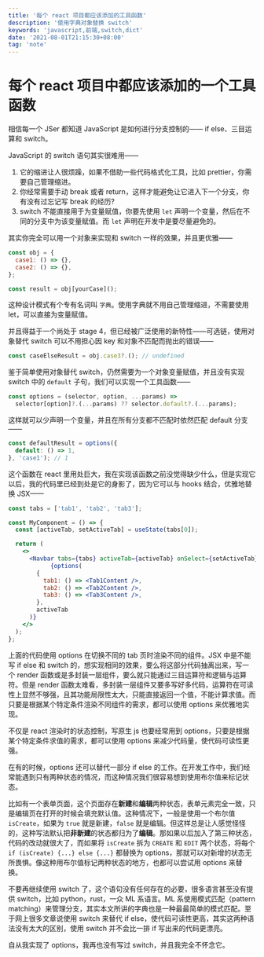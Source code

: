 ```yaml
---
title: '每个 react 项目都应该添加的工具函数'
description: '使用字典对象替换 switch'
keywords: 'javascript,前端,switch,dict'
date: '2021-08-01T21:15:30+08:00'
tag: 'note'
---
```


# 每个 react 项目中都应该添加的一个工具函数

相信每一个 JSer 都知道 JavaScript 是如何进行分支控制的—— if else、三目运算和 switch。

JavaScript 的 switch 语句其实很难用——

1. 它的缩进让人很烦躁，如果不借助一些代码格式化工具，比如 prettier，你需要自己管理缩进。
2. 你经常需要手动 break 或者 return，这样才能避免让它进入下一个分支，你有没有过忘记写 break 的经历?
3. switch 不能直接用于为变量赋值，你要先使用 `let` 声明一个变量，然后在不同的分支中为该变量赋值。而 `let` 声明在开发中是要尽量避免的。

其实你完全可以用一个对象来实现和 switch 一样的效果，并且更优雅——

```jsx
const obj = {
  case1: () => {},
  case2: () => {},
};

const result = obj[yourCase]();
```

这种设计模式有个专有名词叫 `字典`。使用字典就不用自己管理缩进，不需要使用 let，可以直接为变量赋值。

并且得益于一个尚处于 stage 4，但已经被广泛使用的新特性——可选链，使用对象替代 switch 可以不用担心因 key 和对象不匹配而抛出的错误——

```jsx
const caseElseResult = obj.case3?.(); // undefined
```

鉴于简单使用对象替代 switch，仍然需要为一个对象变量赋值，并且没有实现 switch 中的 `default` 子句，我们可以实现一个工具函数——

```jsx
const options = (selector, option, ...params) =>
  selector[option]?.(...params) ?? selector.default?.(...params);
```

这样就可以少声明一个变量，并且在所有分支都不匹配时依然匹配 default 分支——

```jsx
const defaultResult = options({
  default: () => 1,
}, 'case1'); // 1
```

这个函数在 react 里用处巨大，我在实现该函数之前没觉得缺少什么，但是实现它以后，我的代码里已经到处是它的身影了，因为它可以与 hooks 结合，优雅地替换 JSX——

```jsx
const tabs = ['tab1', 'tab2', 'tab3'];

const MyComponent = () => {
  const [activeTab, setActiveTab] = useState(tabs[0]);

  return (
    <>
      <Navbar tabs={tabs} activeTab={activeTab} onSelect={setActiveTab} />
			{options(
        {
          tab1: () => <Tab1Content />,
          tab2: () => <Tab2Content />,
          tab3: () => <Tab3Content />,
        },
        activeTab
      )}
    </>
  );
};
```

上面的代码使用 options 在切换不同的 tab 页时渲染不同的组件。JSX 中是不能写 if else 和 switch 的，想实现相同的效果，要么将这部分代码抽离出来，写一个 render 函数或是多封装一层组件，要么就只能通过三目运算符和逻辑与运算符。但是 render 函数太难看，多封装一层组件又要多写好多代码，运算符在可读性上显然不够强，且其功能局限性太大，只能直接返回一个值，不能计算求值。而只要是根据某个特定条件渲染不同组件的需求，都可以使用 options 来优雅地实现。

不仅是 react 渲染时的状态控制，写原生 js 也要经常用到 options，只要是根据某个特定条件求值的需求，都可以使用 options 来减少代码量，使代码可读性更强。

在有的时候，options 还可以替代一部分 if else 的工作。在开发工作中，我们经常能遇到只有两种状态的情况，而这种情况我们很容易想到使用布尔值来标记状态。

比如有一个表单页面，这个页面存在**新建**和**编辑**两种状态，表单元素完全一致，只是编辑页在打开的时候会填充默认值。这种情况下，一般是使用一个布尔值 `isCreate`，如果为 `true` 就是新建，`false` 就是编辑。但这样总是让人感觉怪怪的，这种写法默认把**非新建**的状态都归为了**编辑**。那如果以后加入了第三种状态，代码的改动就很大了，而如果将 `isCreate` 拆为 `CREATE` 和 `EDIT` 两个状态，将每个 `if (isCreate) {...} else {...}` 都替换为 options，那就可以对新增的状态无所畏惧。像这种用布尔值标记两种状态的地方，也都可以尝试用 options 来替换。

不要再继续使用 switch 了，这个语句没有任何存在的必要，很多语言甚至没有提供 switch，比如 python，rust，一众 ML 系语言。ML 系使用模式匹配（pattern matching）来管理分支，其实本文所讲的字典也是一种最最简单的模式匹配。至于网上很多文章说使用 switch 来替代 if else，使代码可读性更高，其实这两种语法没有太大的区别，使用 switch 并不会比一排 if 写出来的代码更漂亮。

自从我实现了 options，我再也没有写过 switch，并且我完全不怀念它。
